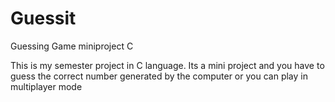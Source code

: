 # Guessit
Guessing Game miniproject C

This is my semester project in C language.
Its a mini project and you have to guess the correct number generated by the computer or you can play in multiplayer mode
